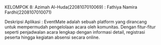 KELOMPOK 8: Azimah Al-Huda(2208107010069)
          : Fathiya Namira Fardhi(2208107010071)

Deskripsi Aplikasi : EventMate adalah sebuah platform yang dirancang untuk mempermudah pengelolaan acara oleh komunitas. Dengan fitur-fitur seperti penjadwalan acara lengkap dengan informasi detail, registrasi peserta hingga kegiatan absensi secara online.
